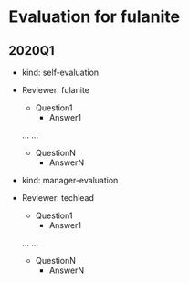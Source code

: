 
# Evaluation for fulanite

## 2020Q1

  * kind: self-evaluation
  * Reviewer: fulanite

    * Question1
      * Answer1

    ...
    ...

    * QuestionN
      * AnswerN

  * kind: manager-evaluation
  * Reviewer: techlead

    * Question1
      * Answer1

    ...
    ...

    * QuestionN
      * AnswerN
